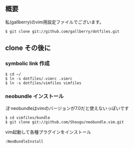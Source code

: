 ## 概要

私(gallberry)のvim用設定ファイルでございます。

    $ git clone git://github.com/gallberry/dotfiles.git

## clone その後に

### symbolic link 作成

    $ cd ~/
    $ ln -s dotfiles/.vimrc .vimrc
    $ ln -s dotfiles/vimfiles vimfiles

### neobundle インストール

*注* neobundleはvimのバージョンが7.0だと使えないっぽいです

    $ cd vimfiles/bundle
    $ git clone git://github.com/Shougo/neobundle.vim.git

vim起動して各種プラグインをインストール

    :NeoBundleInstall
